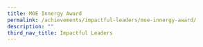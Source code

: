 ```yaml
---
title: MOE Innergy Award
permalink: /achievements/impactful-leaders/moe-innergy-award/
description: ""
third_nav_title: Impactful Leaders
---
```

